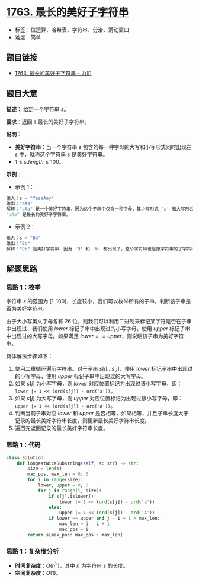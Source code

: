# [1763. 最长的美好子字符串](https://leetcode.cn/problems/longest-nice-substring/)

- 标签：位运算、哈希表、字符串、分治、滑动窗口
- 难度：简单

## 题目链接

- [1763. 最长的美好子字符串 - 力扣](https://leetcode.cn/problems/longest-nice-substring/)

## 题目大意

**描述**： 给定一个字符串 $s$。

**要求**：返回 $s$ 最长的美好子字符串。 

**说明**：

- **美好字符串**：当一个字符串 $s$ 包含的每一种字母的大写和小写形式同时出现在 $s$ 中，就称这个字符串 $s$ 是美好字符串。
- $1 \le s.length \le 100$。

**示例**：

- 示例 1：

```python
输入：s = "YazaAay"
输出："aAa"
解释："aAa" 是一个美好字符串，因为这个子串中仅含一种字母，其小写形式 'a' 和大写形式 'A' 也同时出现了。
"aAa" 是最长的美好子字符串。
```

- 示例 2：

```python
输入：s = "Bb"
输出："Bb"
解释："Bb" 是美好字符串，因为 'B' 和 'b' 都出现了。整个字符串也是原字符串的子字符串。
```

## 解题思路

### 思路 1：枚举

字符串 $s$ 的范围为 $[1, 100]$，长度较小，我们可以枚举所有的子串，判断该子串是否为美好字符串。

由于大小写英文字母各有 $26$ 位，则我们可以利用二进制来标记某字符是否在子串中出现过，我们使用 $lower$ 标记子串中出现过的小写字母，使用 $upper$ 标记子串中出现过的大写字母。如果满足 $lower == upper$，则说明该子串为美好字符串。

具体解法步骤如下：

1. 使用二重循环遍历字符串。对于子串 $s[i]…s[j]$，使用 $lower$ 标记子串中出现过的小写字母，使用 $upper$ 标记子串中出现过的大写字母。
2. 如果 $s[j]$ 为小写字母，则 $lower$ 对应位置标记为出现过该小写字母，即：`lower |= 1 << (ord(s[j]) - ord('a'))`。
3. 如果 $s[j]$ 为大写字母，则 $upper$ 对应位置标记为出现过该小写字母，即：`upper |= 1 << (ord(s[j]) - ord('A'))`。
4. 判断当前子串对应 $lower$ 和 $upper$ 是否相等，如果相等，并且子串长度大于记录的最长美好字符串长度，则更新最长美好字符串长度。
5. 遍历完返回记录的最长美好字符串长度。

### 思路 1：代码

```Python
class Solution:
    def longestNiceSubstring(self, s: str) -> str:
        size = len(s)
        max_pos, max_len = 0, 0
        for i in range(size):
            lower, upper = 0, 0
            for j in range(i, size):
                if s[j].islower():
                    lower |= 1 << (ord(s[j]) - ord('a'))
                else:
                    upper |= 1 << (ord(s[j]) - ord('A'))
                if lower == upper and j - i + 1 > max_len:
                    max_len = j - i + 1
                    max_pos = i
        return s[max_pos: max_pos + max_len]
```

### 思路 1：复杂度分析

- **时间复杂度**：$O(n^2)$，其中 $n$ 为字符串 $s$ 的长度。
- **空间复杂度**：$O(1)$。

